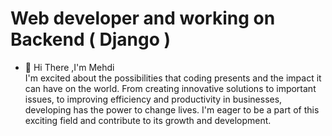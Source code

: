 
  # Web developer and working on Backend ( Django )

- 🌱  Hi There ,I'm Mehdi <br/>
    I'm excited about the possibilities that coding presents and the impact it can have on the world. From creating innovative solutions to important issues, to improving efficiency and productivity in businesses,       developing has the power to change lives. I'm eager to be a part of this exciting field and contribute to its growth and development.
